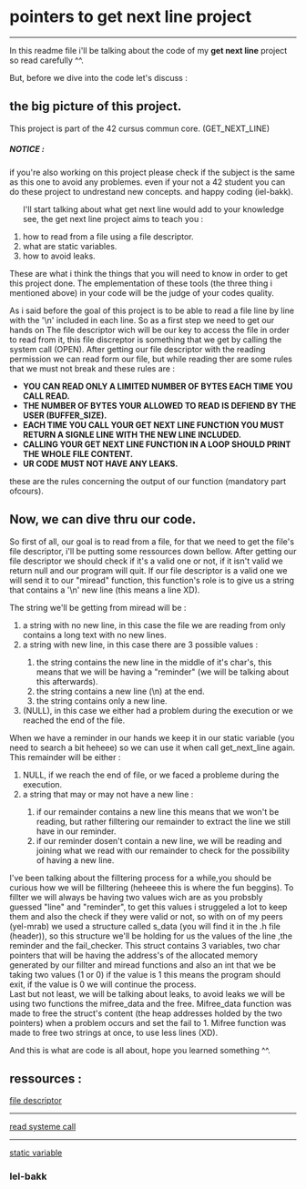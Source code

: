 
<h1> pointers to get next line project </h1>
<hr>
In this readme file i'll be talking about the code of my <b>get next line</b> project so read carefully ^^.

But, before we dive into the code let's discuss :
	<h2>the big picture of this project.</h2>
<div>
This project is part of the 42 cursus commun core. (GET_NEXT_LINE)
	<h5>NOTICE :</h5>if you're also working on this project please check if the subject is the same as this one to avoid any problemes.
        even if your not a 42 student you can do these project to undrestand new concepts.
        and happy coding (iel-bakk).
</div>
<div>
<ol>
	<p>I'll start talking about what get next line would add to your knowledge see, the get next line project aims to teach you :</p>
	<li> how to read from a file using a file descriptor.</li>
	<li> what are static variables.</li>
	<li> how to avoid leaks.</li>
</ol>
</div>

These are what i think the things that you will need to know in order to get this project done.
The emplementation of these tools (the three thing i mentioned above) in your code will be the judge of your codes quality.

As i said before the goal of this project is to be able to read a file line by line with the '\n' included in each line.
So as a first step we need to get our hands on The file descriptor wich will be our key to access the file in order to read from it, this file discreptor is something that we get by calling the system call (OPEN).
After getting our file descriptor with the reading permission we can read form our file, but while reading ther are some rules that we must not break and these rules are :
<ul>
        <li><b>YOU CAN READ ONLY A LIMITED NUMBER OF BYTES EACH TIME YOU CALL READ.</b></li>
        <li><b>THE NUMBER OF BYTES YOUR ALLOWED TO READ IS DEFIEND BY THE USER (BUFFER_SIZE).</b></li>
        <li><b>EACH TIME YOU CALL YOUR GET NEXT LINE FUNCTION YOU MUST RETURN A SIGNLE LINE WITH THE NEW LINE INCLUDED.</b></li>
        <li><b>CALLING YOUR GET NEXT LINE FUNCTION IN A LOOP SHOULD PRINT THE WHOLE FILE CONTENT.</b></li>
        <li><b>UR CODE MUST NOT HAVE ANY LEAKS.</b></li>
</ul>
these are the rules concerning the output of our function (mandatory part ofcours).

<h2>Now, we can dive thru our code.</h2>
<p>
So first of all, our goal is to read from a file, for that we need to get the file's file descriptor, i'll be putting some ressources down bellow.
After getting our file descriptor we should check if it's a valid one or not, if it isn't valid we return null and our program will quit.
If our file descriptor is a valid one we will send it to our "miread" function, this function's role is to give us a string that contains a '\n' new line  (this means a line XD).</p>
The string we'll be getting from miread will be :
<ol>
	<li>a string with no new line, in this case the file we are reading from only contains a long text with no new lines.</li>
	<li>a string with new line, in this case there are 3 possible values :</li>
	<ol>
			<li> the string contains the new line in the middle of it's char's, this means that we will be having a "reminder" (we will be talking about this afterwards).</li>
			<li> the string contains a new line (\n) at the end.</li>
			<li>the string contains only a new line.</li>
	</ol>
	<li> (NULL), in this case we either had a problem during the execution or we reached the end of the file.</li>
</ol>

When we have a reminder in our hands we keep it in our static variable (you need to search a bit heheee) so we can use it when call get_next_line again.
This remainder will be either :
<ol>
	<li>NULL, if we reach the end of file, or we faced a probleme during the execution.</li>
	<li>a string that may or may not have a new line :</li>
	<ol>	
		<li>if our remainder contains a new line this means that we won't be reading, but rather filltering our remainder to extract the line we still have in our reminder.</li>
		<li>if our reminder dosen't contain a new line, we will be reading and joining what we read with our remainder to check for the possibility of having a new line.</li>
	</ol>
</ol>
<p>
I've been talking about the filltering process for a while,you should be curious how we will be filltering (heheeee this is where the fun beggins).
To fillter we will always be having two values wich are as you probsbly guessed "line" and "reminder", to get this values i struggeled a lot to keep them and also the check if they were valid or not, so with on of my peers (yel-mrab) we used a structure called s_data (you will find it in the .h file (header)), so this structure we'll be holding for us the values of the line ,the reminder and the fail_checker.
This struct contains 3 variables, two char pointers that will be having the address's of the allocated memory generated by our fillter and miread functions and also an int that we be taking two values (1 or 0) if the value is 1 this means the program should exit, if the value is 0 we will continue the process.
<br>
Last but not least, we will be talking about leaks, to avoid leaks we will be using two functions the mifree_data and the free.
Mifree_data function was made to free the struct's content (the heap addresses holded by the two pointers) when a problem occurs and set the fail to 1.
Mifree function was made to free two strings at once, to use less lines (XD).
<p>
And this is what are code is all about, hope you learned something ^^.

<h2>ressources :</h2>
                        <a href="https://stackoverflow.com/questions/5256599/what-are-file-descriptors-explained-in-simple-terms">file descriptor</a>
			<hr>
                        <a href="https://www.geeksforgeeks.org/input-output-system-calls-c-create-open-close-read-write/">read systeme call</a>
                        <hr>
			<a href="https://www.tutorialspoint.com/where-are-static-variables-stored-in-c-cplusplus#:~:text=Static%20variables%20are%20variables%20that,is%20the%20entire%20program%20run.&">static variable</a>
															<h3>Iel-bakk</h3>
